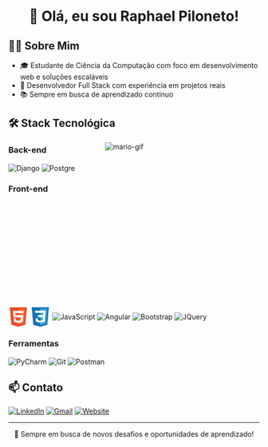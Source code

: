 <div align="center">
  <h1>👋 Olá, eu sou Raphael Piloneto!</h1>
</div>

## 👨‍💻 Sobre Mim
- 🎓 Estudante de Ciência da Computação com foco em desenvolvimento web e soluções escaláveis
- 💼 Desenvolvedor Full Stack com experiência em projetos reais
- 📚 Sempre em busca de aprendizado contínuo

## 🛠️ Stack Tecnológica
<img align="right" alt="mario-gif" height="330" width="310" src="https://user-images.githubusercontent.com/10498744/210012254-234538ff-d198-48aa-8964-37e6fd45d227.gif">

### Back-end
<div style="display: inline-block;">
  <img style="pointer-events: none; cursor: default;" align="center" alt="Django" height="40" width="40" src="https://cdn.jsdelivr.net/gh/devicons/devicon@latest/icons/django/django-plain.svg"/>
  <img style="pointer-events: none; cursor: default;" align="center" alt="Postgre" height="40" width="40" src="https://cdn.jsdelivr.net/gh/devicons/devicon@latest/icons/postgresql/postgresql-original.svg"/>
</div>

### Front-end
<div style="display: inline-block;">
  <img style="pointer-events: none; cursor: default;" align="center" alt="HTML" height="40" width="40" src="https://raw.githubusercontent.com/devicons/devicon/master/icons/html5/html5-original.svg">
  <img style="pointer-events: none; cursor: default;" align="center" alt="CSS" height="40" width="40" src="https://raw.githubusercontent.com/devicons/devicon/master/icons/css3/css3-original.svg">
  <img style="pointer-events: none; cursor: default;" align="center" alt="JavaScript" height="40" width="40" src="https://cdn.jsdelivr.net/gh/devicons/devicon@latest/icons/javascript/javascript-original.svg"/>
  <img style="pointer-events: none; cursor: default;" align="center" alt="Angular" height="40" width="40" src="https://cdn.jsdelivr.net/gh/devicons/devicon@latest/icons/angular/angular-original.svg"/>
  <img style="pointer-events: none; cursor: default;" align="center" alt="Bootstrap" height="40" width="40" src="https://cdn.jsdelivr.net/gh/devicons/devicon@latest/icons/bootstrap/bootstrap-original.svg"/>
  <img style="pointer-events: none; cursor: default;" align="center" alt="JQuery" height="40" width="40" src="https://cdn.jsdelivr.net/gh/devicons/devicon@latest/icons/jquery/jquery-original.svg"/>
</div>

### Ferramentas
<div style="display: inline-block;">
  <img style="pointer-events: none; cursor: default;" align="center" alt="PyCharm" height="40" width="40" src="https://cdn.jsdelivr.net/gh/devicons/devicon@latest/icons/pycharm/pycharm-original.svg"/>
  <img style="pointer-events: none; cursor: default;" align="center" alt="Git" height="40" width="40" src="https://cdn.jsdelivr.net/gh/devicons/devicon@latest/icons/git/git-original.svg"/>
  <img style="pointer-events: none; cursor: default;" align="center" alt="Postman" height="40" width="40" src="https://cdn.jsdelivr.net/gh/devicons/devicon@latest/icons/postman/postman-plain.svg"/>
</div>

## 📫 Contato
[![LinkedIn](https://img.shields.io/badge/LinkedIn-0077B5?style=for-the-badge&logo=linkedin&logoColor=white)](https://www.linkedin.com/in/raphael-pereira-da-silva-piloneto-bbab9b216/)
[![Gmail](https://img.shields.io/badge/Gmail-D14836?style=for-the-badge&logo=gmail&logoColor=white)](mailto:rafasilvapiloneto@gmail.com)
[![Website](https://img.shields.io/badge/Website-FFC67D?style=for-the-badge&logo=google-chrome&logoColor=white)](https://portfolio-1-o99i.onrender.com)

---
<div align="center">
  <p>🚀 Sempre em busca de novos desafios e oportunidades de aprendizado!</p>
</div>

